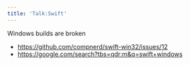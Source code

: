 ```yaml
---
title: 'Talk:Swift'
---
```


Windows builds are broken

- <https://github.com/compnerd/swift-win32/issues/12>
- <https://google.com/search?tbs=qdr:m&q=swift+windows>
